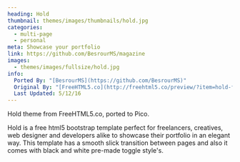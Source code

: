 ```yaml
---
heading: Hold
thumbnail: themes/images/thumbnails/hold.jpg
categories:
  - multi-page
  - personal
meta: Showcase your portfolio
link: https://github.com/BesrourMS/magazine
images:
  - themes/images/fullsize/hold.jpg
info:
  Ported By: "[BesrourMS](https://github.com/BesrourMS)"
  Original By: "[FreeHTML5.co](http://freehtml5.co/preview/?item=hold-free-html5-bootstrap-template)"
  Last Updated: 5/12/16
---
```

Hold theme from FreeHTML5.co, ported to Pico.

Hold is a free html5 bootstrap template perfect for freelancers, creatives, web designer and developers alike to showcase their portfolio in an elegant way. This template has a smooth slick transition between pages and also it comes with black and white pre-made toggle style's.
